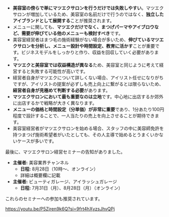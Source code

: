 

- **美容室の傍らで単にマツエクサロンを行うだけでは失敗しやすい**。マツエクサロンが増加しているため、美容室の名前だけで行うのではなく、**独立したアイブランドとして展開する**ことが推奨されます。
- メニューに関しても、**マツエクだけでなく、まつげパーマやアイブロウなど、需要が伸びている他のメニューも検討すべき**です。
- 美容室経営者はまつ毛の施術経験がない場合が多いため、**伸びているマツエクサロンを分析し、メニュー設計や時間設定、教育に活かす**ことが重要です。ビジネスモデルをしっかりと作り、収益を回収していく必要があります。
- **マツエクと美容室では収益構造が異なる**ため、美容室と同じように考えて経営すると失敗する可能性が高いです。
- 経営者自身がマツエクについて詳しくない場合、アイリスト任せになりがちですが、アイリストの提案が必ずしも売上向上に繋がるとは限らないため、**経営者自身が見極めて判断する必要**があります。
- **マツエクサロンにおいて最も重要なのは立地**です。中心地に出店するか郊外に出店するかで戦略が大きく異なります。
- **メニューの価格と時間設定（分単価）が非常に重要**であり、1分あたり100円程度で設計することで、一人当たりの売上を向上させることが期待できます。
- 美容室経営者がマツエクサロンを始める場合、スタッフの中に美容師免許を持つまつげ施術希望者がいたとしても、その人主導で始めるとうまくいかないケースが多いです。

最後に、マツエクサロン経営セミナーの告知がありました。

- **主催者:** 美容業界チャンネル
    - **日程:** 8月28日（10時～、オンライン）
    - 詳細は概要欄に記載
- **主催者:** ビューティガレージ、アイラッシュガレージ
    - **日程:** 7月31日（月）、8月28日（月）（オンライン）

これらのセミナーへの参加も推奨されています。

https://youtu.be/P5Zjren9k6Q?si=9frt4hXyzsJhvQPj